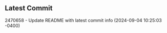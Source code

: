 
## Latest Commit
2470658 - Update README with latest commit info (2024-09-04 10:25:03 -0400) <Yunxi-Zhou>
